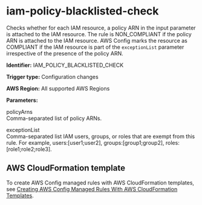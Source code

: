 # iam\-policy\-blacklisted\-check<a name="iam-policy-blacklisted-check"></a>

Checks whether for each IAM resource, a policy ARN in the input parameter is attached to the IAM resource\. The rule is NON\_COMPLIANT if the policy ARN is attached to the IAM resource\. AWS Config marks the resource as COMPLIANT if the IAM resource is part of the `exceptionList` parameter irrespective of the presence of the policy ARN\.

**Identifier:** IAM\_POLICY\_BLACKLISTED\_CHECK

**Trigger type:** Configuration changes

**AWS Region:** All supported AWS Regions

**Parameters:**

 policyArns  
Comma\-separated list of policy ARNs\. 

 exceptionList  
Comma\-separated list IAM users, groups, or roles that are exempt from this rule\. For example, users:\[user1;user2\], groups:\[group1;group2\], roles:\[role1;role2;role3\]\.

## AWS CloudFormation template<a name="w22aac11c29c17d197c15"></a>

To create AWS Config managed rules with AWS CloudFormation templates, see [Creating AWS Config Managed Rules With AWS CloudFormation Templates](aws-config-managed-rules-cloudformation-templates.md)\.